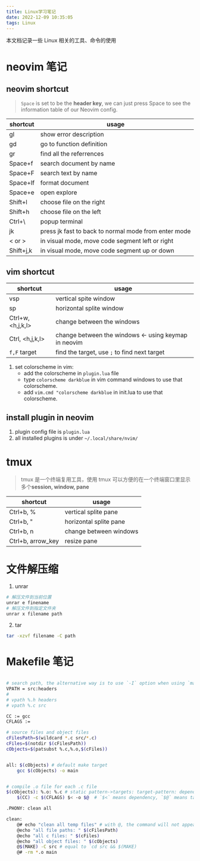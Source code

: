 ```yaml
---
title: Linux学习笔记
date: 2022-12-09 10:35:05
tags: Linux
---
```


本文档记录一些 Linux 相关的工具、命令的使用

<!--more-->

# neovim 笔记

## neovim shortcut

> `Space` is set to be the **header key**, we can just press Space to see the information table of our Neovim config.

| shortcut  | usage                                                |
| --------- | ---------------------------------------------------- |
| gl        | show error description                               |
| gd        | go to function definition                            |
| gr        | find all the referrences                             |
| Space+f   | search document by name                              |
| Space+F   | search text by name                                  |
| Space+lf  | format document                                      |
| Space+e   | open explore                                         |
| Shift+l   | choose file on the right                             |
| Shift+h   | choose file on the left                              |
| Ctrl+\    | popup terminal                                       |
| jk        | press jk fast to back to normal mode from enter mode |
| < or >    | in visual mode, move code segment left or right      |
| Shift+j,k | in visual mode, move code segment up or down         |

## vim shortcut

| shortcut          | usage                                                |
| ----------------- | ---------------------------------------------------- |
| vsp               | vertical spite window                                |
| sp                | horizontal splite window                             |
| Ctrl+w, <h,j,k,l> | change between the windows                           |
| Ctrl, <h,j,k,l>   | change between the windows <- using keymap in neovim |
| `f,F` target      | find the target, use `;` to find next target         |

1. set colorscheme in vim:
    - add the colorscheme in `plugin.lua` file
    - type `colorscheme darkblue` in vim command windows to use that colorscheme.
    - add `vim.cmd "colorscheme darkblue` in init.lua  to use that colorscheme.

## install plugin in neovim

1. plugin config file is `plugin.lua`
2. all installed plugins is under `~/.local/share/nvim/`

# tmux

> tmux 是一个终端复用工具，使用 tmux 可以方便的在一个终端窗口里显示多个**session, window, pane**

| shortcut          | usage                  |
| ----------------- | ---------------------- |
| Ctrl+b, %         | vertical splite pane   |
| Ctrl+b, "         | horizontal splite pane |
| Ctrl+b, n         | change between windows |
| Ctrl+b, arrow_key | resize pane            |

# 文件解压缩

1. unrar

```bash
# 解压文件到当前位置
unrar e finename
# 解压文件到指定文件夹
unrar x filename path
```

2. tar

```bash
tar -xzvf filename -C path
```

# Makefile 笔记

```bash

# search path, the alternative way is to use `-I` option when using `make` command
VPATH = src:headers
#
# vpath %.h headers
# vpath %.c src

CC := gcc
CFLAGS :=

# source files and object files
cFilesPath=$(wildcard *.c src/*.c)
cFiles=$(notdir $(cFilesPath))
cObjects=$(patsubst %.c,%.o,$(cFiles))


all: $(cObjects) # default make target
	gcc $(cObjects) -o main


# compile .o file for each .c file
$(cObjects): %.o: %.c # static pattern->targets: target-pattern: dependency-pattern
	$(CC) -c $(CFLAGS) $< -o $@  # `$<` means dependency, `$@` means target

.PHONY: clean all

clean:
	@# echo "clean all temp files" # with @, the command will not appear when using `make`
	@echo "all file paths: " $(cFilesPath)
	@echo "all c files: " $(cFiles)
	@echo "all object files: " $(cObjects)
	@$(MAKE) -C src # equal to `cd src && $(MAKE)
	@# -rm *.o main
```
